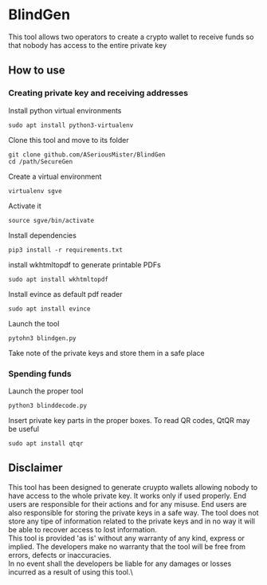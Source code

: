 # BlindGen
This tool allows two operators to create a crypto wallet to receive funds so that nobody has access to the entire private key

## How to use
### Creating private key and receiving addresses
Install python virtual environments
```
sudo apt install python3-virtualenv
```
Clone this tool and move to its folder
```
git clone github.com/ASeriousMister/BlindGen
cd /path/SecureGen
```
Create a virtual environment
```
virtualenv sgve
```
Activate it
```
source sgve/bin/activate
```
Install dependencies
```
pip3 install -r requirements.txt
```
install wkhtmltopdf to generate printable PDFs
```
sudo apt install wkhtmltopdf
```
Install evince as default pdf reader
```
sudo apt install evince
```
Launch the tool
```
pytohn3 blindgen.py
```
Take note of the private keys and store them in a safe place
### Spending funds
Launch the proper tool
```
python3 blinddecode.py
```
Insert private key parts in the proper boxes.
To read QR codes, QtQR may be useful
```
sudo apt install qtqr
```
## Disclaimer
This tool has been designed to generate cruypto wallets allowing nobody to have access to the whole private key. It works only if used properly. End users are responsible for their actions and for any misuse.
End users are also responsible for storing the private keys in a safe way. The tool does not store any tipe of information related to the private keys and in no way it will be able to recover access to lost information.\
This tool is provided 'as is' without any warranty of any kind, express or implied. The developers make no warranty that the tool will be free from errors, defects or inaccuracies.\
In no event shall the developers be liable for any damages or losses incurred as a result of using this tool.\
